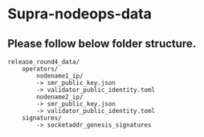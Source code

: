 # Supra-nodeops-data
##  Please follow below folder structure.
    release_round4_data/
        operators/
            nodename1_ip/
            -> smr_public_key.json
            -> validator_public_identity.toml
            nodename2_ip/
            -> smr_public_key.json
            -> validator_public_identity.toml
        signatures/
            -> socketaddr_genesis_signatures
        